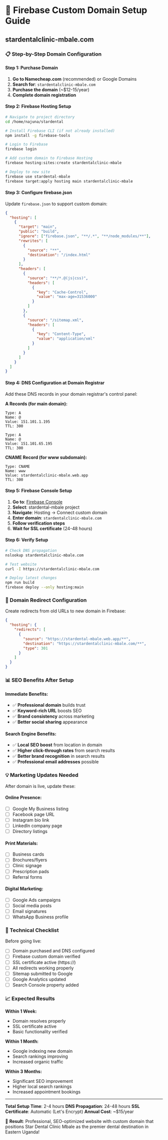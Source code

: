 # 🌟 Firebase Custom Domain Setup Guide

## stardentalclinic-mbale.com

### 📋 Step-by-Step Domain Configuration

#### Step 1: Purchase Domain

1. **Go to Namecheap.com** (recommended) or Google Domains
2. **Search for**: `stardentalclinic-mbale.com`
3. **Purchase the domain** (~$12-15/year)
4. **Complete domain registration**

#### Step 2: Firebase Hosting Setup

```bash
# Navigate to project directory
cd /home/najuna/stardental

# Install Firebase CLI (if not already installed)
npm install -g firebase-tools

# Login to Firebase
firebase login

# Add custom domain to Firebase Hosting
firebase hosting:sites:create stardentalclinic-mbale

# Deploy to new site
firebase use stardental-mbale
firebase target:apply hosting main stardentalclinic-mbale
```

#### Step 3: Configure firebase.json

Update `firebase.json` to support custom domain:

```json
{
  "hosting": [
    {
      "target": "main",
      "public": "build",
      "ignore": ["firebase.json", "**/.*", "**/node_modules/**"],
      "rewrites": [
        {
          "source": "**",
          "destination": "/index.html"
        }
      ],
      "headers": [
        {
          "source": "**/*.@(js|css)",
          "headers": [
            {
              "key": "Cache-Control",
              "value": "max-age=31536000"
            }
          ]
        },
        {
          "source": "/sitemap.xml",
          "headers": [
            {
              "key": "Content-Type",
              "value": "application/xml"
            }
          ]
        }
      ]
    }
  ]
}
```

#### Step 4: DNS Configuration at Domain Registrar

Add these DNS records in your domain registrar's control panel:

**A Records (for main domain):**

```
Type: A
Name: @
Value: 151.101.1.195
TTL: 300

Type: A
Name: @
Value: 151.101.65.195
TTL: 300
```

**CNAME Record (for www subdomain):**

```
Type: CNAME
Name: www
Value: stardentalclinic-mbale.web.app
TTL: 300
```

#### Step 5: Firebase Console Setup

1. **Go to**: [Firebase Console](https://console.firebase.google.com)
2. **Select**: stardental-mbale project
3. **Navigate**: Hosting → Connect custom domain
4. **Enter domain**: `stardentalclinic-mbale.com`
5. **Follow verification steps**
6. **Wait for SSL certificate** (24-48 hours)

#### Step 6: Verify Setup

```bash
# Check DNS propagation
nslookup stardentalclinic-mbale.com

# Test website
curl -I https://stardentalclinic-mbale.com

# Deploy latest changes
npm run build
firebase deploy --only hosting:main
```

### 🚀 Domain Redirect Configuration

Create redirects from old URLs to new domain in Firebase:

```json
{
  "hosting": {
    "redirects": [
      {
        "source": "https://stardental-mbale.web.app/**",
        "destination": "https://stardentalclinic-mbale.com/**",
        "type": 301
      }
    ]
  }
}
```

### 📊 SEO Benefits After Setup

#### Immediate Benefits:

- ✅ **Professional domain** builds trust
- ✅ **Keyword-rich URL** boosts SEO
- ✅ **Brand consistency** across marketing
- ✅ **Better social sharing** appearance

#### Search Engine Benefits:

- ✅ **Local SEO boost** from location in domain
- ✅ **Higher click-through rates** from search results
- ✅ **Better brand recognition** in search results
- ✅ **Professional email addresses** possible

### 💡 Marketing Updates Needed

After domain is live, update these:

#### Online Presence:

- [ ] Google My Business listing
- [ ] Facebook page URL
- [ ] Instagram bio link
- [ ] LinkedIn company page
- [ ] Directory listings

#### Print Materials:

- [ ] Business cards
- [ ] Brochures/flyers
- [ ] Clinic signage
- [ ] Prescription pads
- [ ] Referral forms

#### Digital Marketing:

- [ ] Google Ads campaigns
- [ ] Social media posts
- [ ] Email signatures
- [ ] WhatsApp Business profile

### 🔧 Technical Checklist

Before going live:

- [ ] Domain purchased and DNS configured
- [ ] Firebase custom domain verified
- [ ] SSL certificate active (https://)
- [ ] All redirects working properly
- [ ] Sitemap submitted to Google
- [ ] Google Analytics updated
- [ ] Search Console property added

### 📈 Expected Results

**Within 1 Week:**

- Domain resolves properly
- SSL certificate active
- Basic functionality verified

**Within 1 Month:**

- Google indexing new domain
- Search rankings improving
- Increased organic traffic

**Within 3 Months:**

- Significant SEO improvement
- Higher local search rankings
- Increased appointment bookings

---

**Total Setup Time**: 2-4 hours
**DNS Propagation**: 24-48 hours
**SSL Certificate**: Automatic (Let's Encrypt)
**Annual Cost**: ~$15/year

🎯 **Result**: Professional, SEO-optimized website with custom domain that positions Star Dental Clinic Mbale as the premier dental destination in Eastern Uganda!
